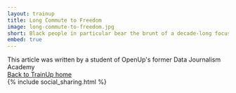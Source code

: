 ```yaml
---
layout: trainup
title: Long Commute to Freedom
image: long-commute-to-freedom.jpg
short: Black people in particular bear the brunt of a decade-long focus on building houses instead of cities "at whatever cost"
embed: true
---
```

<div class="container single-article single-academy-article">
<div class="row header">
<div class="col-md-8 col-md-offset-2">
<div class="alert alert-trainup">This article was written by a student of OpenUp's former Data Journalism Academy</div>
</div>
</div>
<div class="row article-content">
  <div class="col-md-8 col-md-offset-2">
    <script type="text/javascript" src="https://static.code4sa.org/apartheid/embed-story.js"></script>
  </div>
</div>
<section class="sharing row">
  <div class="col-md-4 col-md-offset-2">
    <a class="btn btn-home" href="../trainup"><i class="fa fa-fw fa-arrow-left" aria-hidden="true"></i> Back to TrainUp home</a>
  </div>
  <div class="col-md-4">
    {% include social_sharing.html %}
  </div>
</section>
</div>